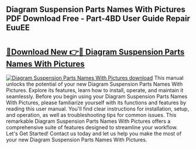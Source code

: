 ## Diagram Suspension Parts Names With Pictures PDF Download Free - Part-4BD User Guide Repair EuuEE

# <h2><a href="http://dfj9xdz.blite.top/?on=Diagram+Suspension+Parts+Names+With+Pictures">🔗Download New 👉🔴 Diagram Suspension Parts Names With Pictures</a></h2>

[![Diagram Suspension Parts Names With Pictures download](https://i.imgur.com/lujVjoI.png)](http://dfj9xdz.blite.top/?on=Diagram+Suspension+Parts+Names+With+Pictures)
This manual unlocks the potential of your new Diagram Suspension Parts Names With Pictures. Explore its features, learn how to install, operate, and maintain it seamlessly. Before you begin using your Diagram Suspension Parts Names With Pictures, please familiarize yourself with its functions and features by reading this user manual. You'll find clear instructions for installation, setup, and operation, as well as troubleshooting tips for common issues. This remarkable Diagram Suspension Parts Names With Pictures offers a comprehensive suite of features designed to streamline your workflow. Let's Get Started! Contact us today and let us help you make the most of your new Diagram Suspension Parts Names With Pictures.
